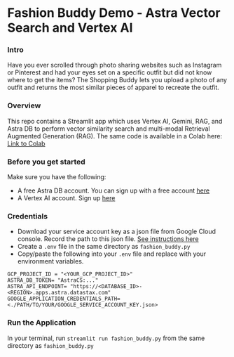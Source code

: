 # Fashion Buddy Demo - Astra Vector Search and Vertex AI

### Intro
Have you ever scrolled through photo sharing websites such as Instagram or Pinterest and had your eyes set on a specific outfit but did not know where to get the items? The Shopping Buddy lets you upload a photo of any outfit and returns the most similar pieces of apparel to recreate the outfit. 

### Overview
This repo contains a Streamlit app which uses Vertex AI, Gemini, RAG, and Astra DB to perform vector similarity search and multi-modal Retrieval Augmented Generation (RAG). The same code is available in a Colab here: [Link to Colab](https://colab.research.google.com/drive/1XQm_gBCZ-xRcUj4oaxcgNDqQtZLg2NpD#scrollTo=A2hnFk7YlWAN)

### Before you get started
Make sure you have the following:
* A free Astra DB account. You can sign up with a free account [here](https://astra.datastax.com)
* A Vertex AI account. Sign up [here](https://cloud.google.com/vertex-ai?hl=en)

### Credentials
* Download your service account key as a json file from Google Cloud console. Record the path to this json file. [See instructions here](https://cloud.google.com/iam/docs/keys-create-delete)
* Create a `.env` file in the same directory as `fashion_buddy.py`
* Copy/paste the following into your `.env` file and replace with your environment variables.
```
GCP_PROJECT_ID = "<YOUR_GCP_PROJECT_ID>"
ASTRA_DB_TOKEN= "AstraCS:..."
ASTRA_API_ENDPOINT= "https://<DATABASE_ID>-<REGION>.apps.astra.datastax.com"
GOOGLE_APPLICATION_CREDENTIALS_PATH= <./PATH/TO/YOUR/GOOGLE_SERVICE_ACCOUNT_KEY.json>
```

### Run the Application
In your terminal, run `streamlit run fashion_buddy.py` from the same directory as `fashion_buddy.py`
